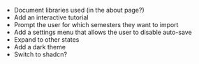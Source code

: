 - Document libraries used (in the about page?)
- Add an interactive tutorial
- Prompt the user for which semesters they want to import
- Add a settings menu that allows the user to disable auto-save
- Expand to other states
- Add a dark theme
- Switch to shadcn?

